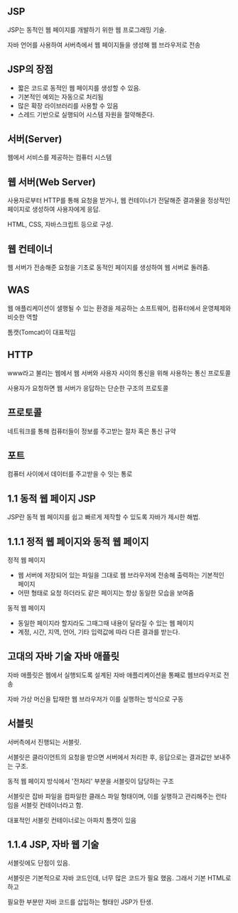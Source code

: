 ## JSP

JSP는 동적인 웹 페이지를 개발하기 위한 웹 프로그래밍 기술.

자바 언어를 사용하여 서버측에서 웹 페이지들을 생성해 웹 브라우저로 전송

## JSP의 장점
- 짧은 코드로 동적인 웹 페이지를 생성할 수 있음.
- 기본적인 예외는 자동으로 처리됨
- 많은 확장 라이브러리를 사용할 수 있음
- 스레드 기반으로 실행되어 시스템 자원을 절약해준다.

## 서버(Server)

웹에서 서비스를 제공하는 컴퓨터 시스템

## 웹 서버(Web Server)

사용자로부터 HTTP를 통해 요청을 받거나, 웹 컨테이너가 전달해준 결과물을 정상적인 페이지로 생성하여 사용자에게 응답.

HTML, CSS, 자바스크립트 등으로 구성.

## 웹 컨테이너

웹 서버가 전송해준 요청을 기초로 동적인 페이지를 생성하여 웹 서버로 돌려줌.

## WAS

웹 애플리케이션이 샐행될 수 있는 환경을 제공하는 소프트웨어, 컴퓨터에서 운영체제와 비슷한 역할

톰캣(Tomcat)이 대표적임

## HTTP

www라고 불리는 웹에서 웹 서버와 사용자 사이의 통신을 위해 사용하는 통신 프로토콜

사용자가 요청하면 웹 서버가 응답하는 단순한 구조의 프로토콜

## 프로토콜

네트워크를 통해 컴퓨터들이 정보를 주고받는 절차 혹은 통신 규약

## 포트

컴퓨터 사이에서 데이터를 주고받을 수 잇는 통로

## 1.1 동적 웹 페이지 JSP

JSP란 동적 웹 페이지를 쉽고 빠르게 제작할 수 있도록 자바가 제시한 해법.

## 1.1.1 정적 웹 페이지와 동적 웹 페이지

정적 웹 페이지
- 웹 서버에 저장되어 있는 파일을 그대로 웹 브라우저에 전송해 출력하는 기본적인 페이지
- 어떤 형태로 요청 하더라도 같은 페이지는 항상 동일한 모습을 보여줌

동적 웹 페이지
- 동일한 페이지라 할지라도 그때그때 내용이 달라질 수 있는 웹 페이지
- 계정, 시간, 지역, 언어, 기타 입력값에 따라 다른 결과를 받는다.

## 고대의 자바 기술 자바 애플릿

자바 애플릿은 웹에서 실행되도록 설계된 자바 애플리케이션을 통째로 웹브라우저로 전송

자바 가상 머신을 탑재한 웹 브라우저가 이를 실행하는 방식으로 구동

## 서블릿

서버측에서 진행되는 서블릿.

서블릿은 클라이언트의 요청을 받으면 서버에서 처리한 후, 응답으로는 결과값만 보내주는 구조.

동적 웹 페이지 방식에서 '전처리' 부분을 서블릿이 담당하는 구조

서블릿은 잡바 파일을 컴파일한 클래스 파일 형태이며, 이를 실행하고 관리해주는 런타임을 서블릿 컨테이너라고 함.

대표적인 서블릿 컨테이너로는 아파치 톰캣이 있음

## 1.1.4 JSP, 자바 웹 기술

서블릿에도 단점이 있음.

서블릿은 기본적으로 자바 코드인데, 너무 많은 코드가 필요 했음. 그래서 기본 HTML로 하고

필요한 부분만 자바 코드를 삽입하는 형태인 JSP가 탄생.

